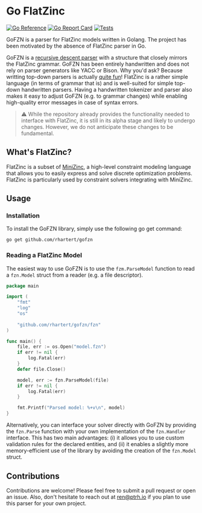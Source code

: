 # Go FlatZinc

[![Go Reference](https://pkg.go.dev/badge/github.com/rhartert/gofzn.svg)](https://pkg.go.dev/github.com/rhartert/gofzn)
[![Go Report Card](https://goreportcard.com/badge/github.com/rhartert/gofzn)](https://goreportcard.com/report/github.com/rhartert/gofzn)
[![Tests](https://github.com/rhartert/gofzn/actions/workflows/test.yml/badge.svg)](https://github.com/rhartert/gofzn/actions/workflows/test.yml)

GoFZN is a parser for FlatZinc models written in Golang. The project has been
motivated by the absence of FlatZinc parser in Go.

GoFZN is a [recursive descent parser] with a structure that closely mirrors the 
FlatZinc grammar. GoFZN has been entirely handwritten and does not rely on 
parser generators like YACC or Bison. Why you'd ask? Because writting top-down 
parsers is actually [quite fun]! FlatZinc is a rather simple language (in terms 
of grammar that is) and is well-suited for simple top-down handwritten parsers. 
Having a handwritten tokenizer and parser also makes it easy to adjust GoFZN 
(e.g. to grammar changes) while enabling high-quality error messages in case of 
syntax errors. 

> ⚠️ While the repository already provides the functionality needed to interface 
> with FlatZinc, it is still in its alpha stage and likely to undergo changes. 
> However, we do not anticipate these changes to be fundamental.

## What's FlatZinc?

FlatZinc is a subset of [MiniZinc], a high-level constraint modeling language 
that allows you to easily express and solve discrete optimization problems. 
FlatZinc is particularly used by constraint solvers integrating with MiniZinc.

## Usage

### Installation

To install the GoFZN library, simply use the following go get command:

```bash
go get github.com/rhartert/gofzn
```

### Reading a FlatZinc Model

The easiest way to use GoFZN is to use the `fzm.ParseModel` function to read a 
`fzn.Model` struct from a reader (e.g. a file descriptor).

```go
package main 

import (
    "fmt"
    "log"
    "os"
    
    "github.com/rhartert/gofzn/fzn"
)

func main() {
    file, err := os.Open("model.fzn")
    if err != nil {
        log.Fatal(err)
    }
    defer file.Close()

    model, err := fzn.ParseModel(file)
    if err != nil {
        log.Fatal(err)
    }

    fmt.Printf("Parsed model: %+v\n", model)
}
```

Alternatively, you can interface your solver directly with GoFZN by providing 
the `fzn.Parse` function with your own implementation of the `fzn.Handler`
interface. This has two main advantages: (i) it allows you to use custom 
validation rules for the declared entities, and (ii) it enables a slightly more 
memory-efficient use of the library by avoiding the creation of the `fzn.Model` 
struct.

## Contributions

Contributions are welcome! Please feel free to submit a pull request or open an 
issue. Also, don't hesitate to reach out at [ren@ptrh.io] if you plan to use
this parser for your own project.

[ren@ptrh.io]: mailto:ren@ptrh.io
[MiniZinc]: https://www.minizinc.org/
[quite fun]: https://www.youtube.com/watch?v=HxaD_trXwRE
[recursive descent parser]: https://en.wikipedia.org/wiki/Recursive_descent_parser